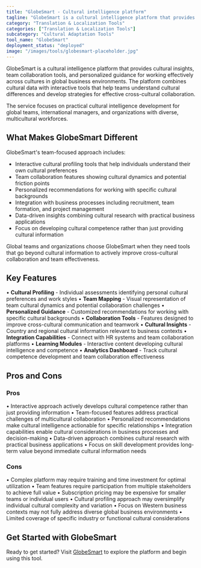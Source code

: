 ```yaml
---
title: "GlobeSmart - Cultural intelligence platform"
tagline: "GlobeSmart is a cultural intelligence platform that provides cultural insights, team collaboration tools, and personalized guidance for working effectively across cultures in global business environments..."
category: "Translation & Localization Tools"
categories: ["Translation & Localization Tools"]
subcategory: "Cultural Adaptation Tools"
tool_name: "GlobeSmart"
deployment_status: "deployed"
image: "/images/tools/globesmart-placeholder.jpg"
---
```


GlobeSmart is a cultural intelligence platform that provides cultural insights, team collaboration tools, and personalized guidance for working effectively across cultures in global business environments. The platform combines cultural data with interactive tools that help teams understand cultural differences and develop strategies for effective cross-cultural collaboration.

The service focuses on practical cultural intelligence development for global teams, international managers, and organizations with diverse, multicultural workforces.

## What Makes GlobeSmart Different

GlobeSmart's team-focused approach includes:
- Interactive cultural profiling tools that help individuals understand their own cultural preferences
- Team collaboration features showing cultural dynamics and potential friction points
- Personalized recommendations for working with specific cultural backgrounds
- Integration with business processes including recruitment, team formation, and project management
- Data-driven insights combining cultural research with practical business applications
- Focus on developing cultural competence rather than just providing cultural information

Global teams and organizations choose GlobeSmart when they need tools that go beyond cultural information to actively improve cross-cultural collaboration and team effectiveness.

## Key Features

• **Cultural Profiling** - Individual assessments identifying personal cultural preferences and work styles
• **Team Mapping** - Visual representation of team cultural dynamics and potential collaboration challenges
• **Personalized Guidance** - Customized recommendations for working with specific cultural backgrounds
• **Collaboration Tools** - Features designed to improve cross-cultural communication and teamwork
• **Cultural Insights** - Country and regional cultural information relevant to business contexts
• **Integration Capabilities** - Connect with HR systems and team collaboration platforms
• **Learning Modules** - Interactive content developing cultural intelligence and competence
• **Analytics Dashboard** - Track cultural competence development and team collaboration effectiveness

## Pros and Cons

### Pros
• Interactive approach actively develops cultural competence rather than just providing information
• Team-focused features address practical challenges of multicultural collaboration
• Personalized recommendations make cultural intelligence actionable for specific relationships
• Integration capabilities enable cultural considerations in business processes and decision-making
• Data-driven approach combines cultural research with practical business applications
• Focus on skill development provides long-term value beyond immediate cultural information needs

### Cons
• Complex platform may require training and time investment for optimal utilization
• Team features require participation from multiple stakeholders to achieve full value
• Subscription pricing may be expensive for smaller teams or individual users
• Cultural profiling approach may oversimplify individual cultural complexity and variation
• Focus on Western business contexts may not fully address diverse global business environments
• Limited coverage of specific industry or functional cultural considerations

## Get Started with GlobeSmart

Ready to get started? Visit [GlobeSmart](https://www.globesmart.com/) to explore the platform and begin using this tool.